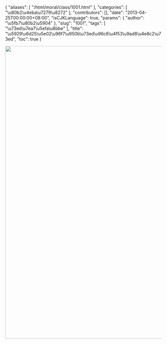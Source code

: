 {
    "aliases": [
        "/html/moral/class/1001.html"
    ],
    "categories": [
        "\u80b2\u4eba\u7279\u8272"
    ],
    "contributors": [],
    "date": "2013-04-25T00:00:00+08:00",
    "isCJKLanguage": true,
    "params": {
        "author": "\u5fb7\u80b2\u5904"
    },
    "slug": "1001",
    "tags": [
        "\u73ed\u7ea7\u5efa\u8bbe"
    ],
    "title": "\u5929\u6d25\u5e02\u96f7\u950b\u73ed\u96c6\u4f53\u9ad8\u4e8c2\u73ed",
    "toc": true
}

<img
    src="https://cdn.tfls.online/mirror/full/dd3ad171a5a6ccf7d45f3f9ecabeefc3ff66930e.jpg"
    style="display:block;margin-left:auto;margin-right:auto;"
    decoding="async"
    fetchpriority="auto"
    loading="lazy"
    height="938"
    width="690"
/>